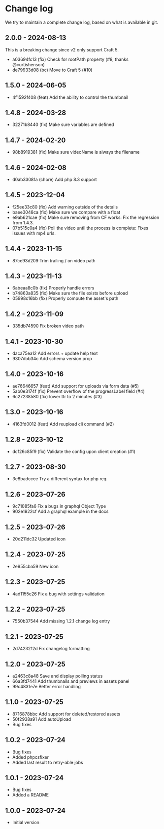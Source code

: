# Change log

We try to maintain a complete change log, based on what is available in git.

## 2.0.0 - 2024-08-13

This is a breaking change since v2 only support Craft 5.

* a03694fc13 (fix) Check for rootPath property (#8, thanks @curtishenson)
* de79933d08 (bc) Move to Craft 5 (#10)

## 1.5.0 - 2024-06-05

* 4f1592f408 (feat) Add the ability to control the thumbnail

## 1.4.8 - 2024-03-28

* 32271b8440 (fix) Make sure variables are defined

## 1.4.7 - 2024-02-20

* 98b8919381 (fix) Make sure videoName is always the filename

## 1.4.6 - 2024-02-08

* d0ab33081a (chore) Add php 8.3 support

## 1.4.5 - 2023-12-04

* f25ee33c80 (fix) Add warning outside of the details
* baee3048ca (fix) Make sure we compare with a float
* e9ab621cae (fix) Make sure removing from CF works: Fix the regression from 1.4.3.
* 07b515c0a4 (fix) Poll the video until the process is complete: Fixes issues with mp4 urls.

## 1.4.4 - 2023-11-15

* 87ce93d209 Trim trailing / on video path

## 1.4.3 - 2023-11-13

* 6abeaa8c0b (fix) Properly handle errors
* b74863a835 (fix) Make sure the file exists before upload
* 05998c16bb (fix) Properly compute the asset's path

## 1.4.2 - 2023-11-09

* 335db74590 Fix broken video path

## 1.4.1 - 2023-10-30

* daca75ea12 Add errors + update help text
* 9307dbb34c Add schema version prop

## 1.4.0 - 2023-10-16

* ae76646657 (feat) Add support for uploads via form data (#5)
* 5ab0e3174f (fix) Prevent overflow of the progressLabel field (#4)
* 6c27238580 (fix) lower ttr to 2 minutes (#3)

## 1.3.0 - 2023-10-16

* 4163fd0012 (feat) Add reupload cli command (#2)

## 1.2.8 - 2023-10-12

* dcf26c85f9 (fix) Validate the config upon client creation (#1)

## 1.2.7 - 2023-08-30

* 3e8badccee Try a different syntax for php req

## 1.2.6 - 2023-07-26

* 9c71085fa6 Fix a bugs in graphql Object Type
* 902e1922cf Add a graphql example in the docs

## 1.2.5 - 2023-07-26

* 20d211dc32 Updated icon

## 1.2.4 - 2023-07-25

* 2e955cba59 New icon

## 1.2.3 - 2023-07-25

* 4ad1155e26 Fix a bug with settings validation

## 1.2.2 - 2023-07-25

* 7550b37544 Add missing 1.2.1 change log entry

## 1.2.1 - 2023-07-25

* 2d7423212d Fix changelog formatting

## 1.2.0 - 2023-07-25

* a2463c8a48 Save and display polling status
* 66a3fd7441 Add thumbnails and previews in assets panel
* 99c4831e7e Better error handling

## 1.1.0 - 2023-07-25

* 8716878bbc Add support for deleted/restored assets
* 50f2938a91 Add autoUpload
* Bug fixes

## 1.0.2 - 2023-07-24

- Bug fixes
- Added phpcsfixer
- Added last result to retry-able jobs

## 1.0.1 - 2023-07-24

- Bug fixes
- Added a README

## 1.0.0 - 2023-07-24

- Initial version
